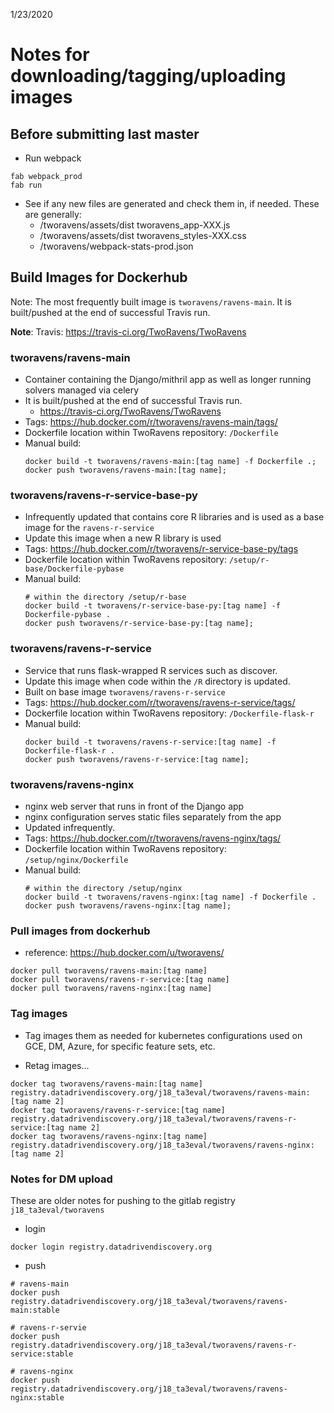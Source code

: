 1/23/2020

# Notes for downloading/tagging/uploading images

## Before submitting last master

- Run webpack

```
fab webpack_prod
fab run
```

- See if any new files are generated and check them in, if needed.  These are generally:
  * /tworavens/assets/dist tworavens_app-XXX.js
  * /tworavens/assets/dist tworavens_styles-XXX.css
  * /tworavens/webpack-stats-prod.json

## Build Images for Dockerhub


Note: The most frequently built image is `tworavens/ravens-main`.  It is built/pushed at the end of successful Travis run.

**Note**: Travis: https://travis-ci.org/TwoRavens/TwoRavens

### tworavens/ravens-main

- Container containing the Django/mithril app as well as longer running solvers managed via celery
- It is built/pushed at the end of successful Travis run.
  - https://travis-ci.org/TwoRavens/TwoRavens
- Tags: https://hub.docker.com/r/tworavens/ravens-main/tags/
- Dockerfile location within TwoRavens repository: `/Dockerfile`
- Manual build:
  ```
  docker build -t tworavens/ravens-main:[tag name] -f Dockerfile .;
  docker push tworavens/ravens-main:[tag name];
  ```

### tworavens/ravens-r-service-base-py

- Infrequently updated that contains core R libraries and is used as a base image for the `ravens-r-service`
- Update this image when a new R library is used
- Tags: https://hub.docker.com/r/tworavens/r-service-base-py/tags
- Dockerfile location within TwoRavens repository: `/setup/r-base/Dockerfile-pybase`
- Manual build:
  ```
  # within the directory /setup/r-base
  docker build -t tworavens/r-service-base-py:[tag name] -f Dockerfile-pybase .
  docker push tworavens/r-service-base-py:[tag name];
  ```

### tworavens/ravens-r-service

- Service that runs flask-wrapped R services such as discover.
- Update this image when code within the `/R` directory is updated.
- Built on base image `tworavens/ravens-r-service`
- Tags: https://hub.docker.com/r/tworavens/ravens-r-service/tags/
- Dockerfile location within TwoRavens repository: `/Dockerfile-flask-r`
- Manual build:
  ```
  docker build -t tworavens/ravens-r-service:[tag name] -f Dockerfile-flask-r .
  docker push tworavens/ravens-r-service:[tag name];
  ```

### tworavens/ravens-nginx

- nginx web server that runs in front of the Django app
- nginx configuration serves static files separately from the app
- Updated infrequently.
- Tags: https://hub.docker.com/r/tworavens/ravens-nginx/tags/
- Dockerfile location within TwoRavens repository: `/setup/nginx/Dockerfile`
- Manual build:
  ```
  # within the directory /setup/nginx
  docker build -t tworavens/ravens-nginx:[tag name] -f Dockerfile .
  docker push tworavens/ravens-nginx:[tag name];
  ```

### Pull images from dockerhub

- reference: https://hub.docker.com/u/tworavens/

```
docker pull tworavens/ravens-main:[tag name]
docker pull tworavens/ravens-r-service:[tag name]
docker pull tworavens/ravens-nginx:[tag name]
```

### Tag images

- Tag images them as needed for kubernetes configurations used on GCE, DM, Azure, for specific feature sets, etc.


- Retag images...

```
docker tag tworavens/ravens-main:[tag name] registry.datadrivendiscovery.org/j18_ta3eval/tworavens/ravens-main:[tag name 2]
docker tag tworavens/ravens-r-service:[tag name] registry.datadrivendiscovery.org/j18_ta3eval/tworavens/ravens-r-service:[tag name 2]
docker tag tworavens/ravens-nginx:[tag name] registry.datadrivendiscovery.org/j18_ta3eval/tworavens/ravens-nginx:[tag name 2]
```

### Notes for DM upload

These are older notes for pushing to the gitlab registry `j18_ta3eval/tworavens`

- login
```
docker login registry.datadrivendiscovery.org
```

- push

```
# ravens-main
docker push registry.datadrivendiscovery.org/j18_ta3eval/tworavens/ravens-main:stable

# ravens-r-servie
docker push registry.datadrivendiscovery.org/j18_ta3eval/tworavens/ravens-r-service:stable

# ravens-nginx
docker push registry.datadrivendiscovery.org/j18_ta3eval/tworavens/ravens-nginx:stable
```
